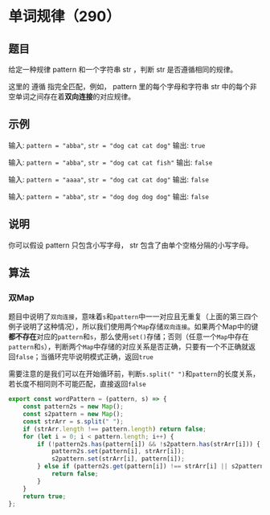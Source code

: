 # 单词规律（290）

## 题目

给定一种规律 pattern 和一个字符串 str ，判断 str 是否遵循相同的规律。

这里的 遵循 指完全匹配，例如， pattern 里的每个字母和字符串 str 中的每个非空单词之间存在着**双向连接**的对应规律。

## 示例

输入: `pattern = "abba"`, `str = "dog cat cat dog"`
输出: `true`

输入: `pattern = "abba"`, `str = "dog cat cat fish"`
输出: `false`

输入: `pattern = "aaaa"`, `str = "dog cat cat dog"`
输出: `false`

输入: `pattern = "abba"`, `str = "dog dog dog dog"`
输出: `false`

## 说明

你可以假设 pattern 只包含小写字母， str 包含了由单个空格分隔的小写字母。

## 算法

### 双Map

题目中说明了`双向连接`，意味着`s`和`pattern`中一一对应且无重复（上面的第三四个例子说明了这种情况），所以我们使用两个`Map`存储`双向连接`。如果两个Map中的键**都不存在**对应的`pattern`和`s`，那么使用`set()`存储；否则（任意一个`Map`中存在`pattern`和`s`），判断两个`Map`中存储的对应关系是否正确，只要有一个不正确就返回`false`；当循环完毕说明模式正确，返回`true`

需要注意的是我们可以在开始循环前，判断`s.split(" ")`和`pattern`的长度关系，若长度不相同则不可能匹配，直接返回`false`

```js
export const wordPattern = (pattern, s) => {
	const pattern2s = new Map();
	const s2pattern = new Map();
	const strArr = s.split(" ");
	if (strArr.length !== pattern.length) return false;
	for (let i = 0; i < pattern.length; i++) {
		if (!pattern2s.has(pattern[i]) && !s2pattern.has(strArr[i])) {
			pattern2s.set(pattern[i], strArr[i]);
			s2pattern.set(strArr[i], pattern[i]);
		} else if (pattern2s.get(pattern[i]) !== strArr[i] || s2pattern.get(strArr[i]) !== pattern[i]) {
			return false;
		}
	}
	return true;
};
```